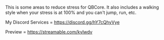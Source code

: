 
This is some areas to reduce stress for QBCore. It also includes a walking style when your stress is at 100% and you can't jump, run, etc.

My Discord Services = https://discord.gg/hY7cQhyVye

Preview = https://streamable.com/kylwdv
